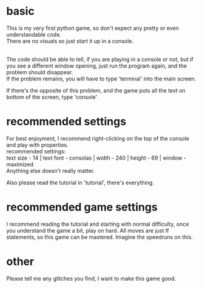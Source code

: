 # basic

This is my very first python game, so don't expect any pretty or even understandable code.    
There are no visuals so just start it up in a console.    
⠀    

The code should be able to tell, if you are playing in a console or not, but if you see a different window opening, just run the program again, and the problem should disappear.   
If the problem remains, you will have to type 'terminal' into the main screen.

If there's the opposite of this problem, and the game puts all the text on bottom of the screen, type 'console'    

# recommended settings

For best enjoyment, I recommend right-clicking on the top of the console and play with properties.   
recommended settings:   
text size - 14 | text font - consolas | width - 240 | height - 69 | window - maximized   
Anything else doesn't really matter.   

Also please read the tutorial in 'tutorial', there's everything.

# recommended game settings

I recommend reading the tutorial and starting with normal difficulty, once you understand the game a bit, play on hard.
All moves are just If statements, so this game can be mastered. Imagine the speedruns on this.

# other

Please tell me any glitches you find, I want to make this game good.
